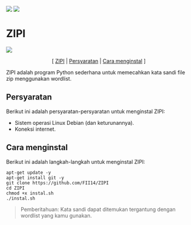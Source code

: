 ![](https://img.shields.io/badge/Dibuat%20menggunakan%20-Python3%20-blue)
![](https://img.shields.io/badge/Pemeliharaan%20-Iya%20-lightgreen)

# ZIPI

![](https://github.com/FII14/ZIPI/blob/main/gambar/20230212_013520.jpg)

<p align="center">
  [ <a href="https://github.com/FII14/ZIPI#zipi">ZIPI</a> | <a href="https://github.com/FII14/ZIPI#Persyaratan">Persyaratan</a> | <a href="$lhttps://github.com/FII14/ZIPI#Cara menginstal">Cara menginstal</a> ]
</p>

ZIPI adalah program Python sederhana untuk memecahkan kata sandi file zip menggunakan wordlist.

## Persyaratan

Berikut ini adalah persyaratan-persyaratan untuk menginstal ZIPI:

- Sistem operasi Linux Debian (dan keturunannya).
- Koneksi internet.

## Cara menginstal

Berikut ini adalah langkah-langkah untuk menginstal ZIPI:

```
apt-get update -y
apt-get install git -y
git clone https://github.com/FII14/ZIPI
cd ZIPI
chmod +x instal.sh
./instal.sh
```

> Pemberitahuan: Kata sandi dapat ditemukan tergantung dengan wordlist yang kamu gunakan.
